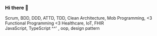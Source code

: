 ### Hi there 👋

Scrum, BDD, DDD, ATTD, TDD, Clean Architecture, Mob Programming, <3 Functional Programming <3
Healthcare, IoT, FHIR  
JavaScript, TypeScript ^^' , oop, design pattern

